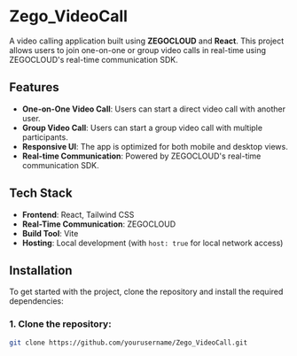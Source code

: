 # Zego_VideoCall

A video calling application built using **ZEGOCLOUD** and **React**. This project allows users to join one-on-one or group video calls in real-time using ZEGOCLOUD's real-time communication SDK.

## Features

- **One-on-One Video Call**: Users can start a direct video call with another user.
- **Group Video Call**: Users can start a group video call with multiple participants.
- **Responsive UI**: The app is optimized for both mobile and desktop views.
- **Real-time Communication**: Powered by ZEGOCLOUD's real-time communication SDK.

## Tech Stack

- **Frontend**: React, Tailwind CSS
- **Real-Time Communication**: ZEGOCLOUD
- **Build Tool**: Vite
- **Hosting**: Local development (with `host: true` for local network access)

## Installation

To get started with the project, clone the repository and install the required dependencies:

### 1. Clone the repository:
```bash
git clone https://github.com/yourusername/Zego_VideoCall.git
